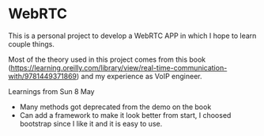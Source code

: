 # WebRTC
This is a personal project to develop a WebRTC APP in which I hope to learn couple things.

Most of the theory used in this project comes from this book (https://learning.oreilly.com/library/view/real-time-communication-with/9781449371869) and my experience as VoIP engineer. 

Learnings from Sun 8 May 
- Many methods got deprecated from the demo on the book
- Can add a framework to make it look better from start, I choosed bootstrap since I like it and it is easy to use.
